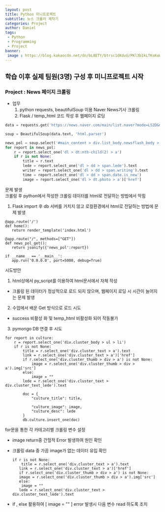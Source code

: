 ```yaml
---
layout: post
title: Python 미니프로젝트
subtitle: 뉴스 크롤러 제작기
categories: Project
author: Daniel
tags: 
 - Python
 - Programming
 - Project
banner:
 image : https://blog.kakaocdn.net/dn/bL8ETY/btrsc1dKdvU/PKl3b1kLTKsKuWAY9u2XT1/img.png
---
```



학습 이후 실제 팀원(3명) 구성 후 미니프로젝트 시작
--

### Project : News 페이지 크롤링

-   업무  
    1. python requests, beautifulSoup 이용 Naver News기사 크롤링
    2.  Flask / temp_html 코드 작성 후 웹페이지 로딩

```python
data = requests.get('https://news.naver.com/main/list.naver?mode=LS2D&mid=shm&sid1=102&sid2=254', headers=headers)

soup = BeautifulSoup(data.text, 'html.parser')

news_pol = soup.select('#main_content > div.list_body.newsflash_body > ul.type06_headline > li')
for report in news_pol:
    r = report.select_one('dl > dt:nth-child(2) > a')
    if r is not None:
        title = r.text
        lede = report.select_one('dl > dd > span.lede').text
        writer = report.select_one('dl > dd > span.writing').text
        time = report.select_one('dl > dd > span.date.is_new')
        image = report.select_one('dl > dt.photo > a')['href']
```

문제 발생  
크롤링 후 python에서 작성한 크롤링 데이터를 html로 전달하는 방법에서 막힘  
1. Flask import 후 db 서버를 거치지 않고 로컬환경에서 html로 전달하는 방법에 문제 발생

```null
@app.route('/')
def home():
   return render_template('index.html')

@app.route("/", methods=["GET"])
def news_pol_get():
   return jsonify({'news_pol':report})

if __name__ == '__main__':
   app.run('0.0.0.0', port=5000, debug=True)
```

시도방안  
1. html상에서 py_script를 이용하여 html문서에서 자체 작성

-   크롤링 된 데이터가 정상적으로 로드 되지 않으며, 웹페이지 로딩 시 시간이 늘어지는 문제 발생

2.  수업에서 배운 Get 방식으로 로드 시도

-   success 비활성 화 및 temp_html 비활성화 되어 작동불가

3.  pymongo DB 연결 후 시도

```null
for report in culture:
    r = report.select_one('div.cluster_body > ul > li')
    if r is not None:
        title = r.select_one('div.cluster_text > a').text
        link = r.select_one('div.cluster_text > a')['href']
        if r.select_one('div.cluster_thumb > div > a') is not None:
            image = r.select_one('div.cluster_thumb > div > a').img['src']
        else:
            image = ""
        lede = r.select_one('div.cluster_text > div.cluster_text_lede').text

        doc = {
            "culture_title": title,

            "culture_image": image,
            "culture_desc": lede
        }
        db.culture.insert_one(doc)
```

for문을 통한 각 카테고리별 크롤링 변수 설정

-   image return중 간헐적 Error 발생하여 원인 확인
    
-   크롤링 data 중 가끔 image가 없는 데이터 유입 확인
    
    ```null
    if r is not None:
    	title = r.select_one('div.cluster_text > a').text
       link = r.select_one('div.cluster_text > a')['href']
       if r.select_one('div.cluster_thumb > div > a') is not None:
       image = r.select_one('div.cluster_thumb > div > a').img['src']
       else:
       	image = ""
       lede = r.select_one('div.cluster_text > div.cluster_text_lede').text
    ```
    
-   if , else 활용하여 [ image = "" ] error 발생시 다음 변수 read 하도록 조치